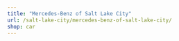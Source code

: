 ```yaml
---
title: "Mercedes-Benz of Salt Lake City"
url: /salt-lake-city/mercedes-benz-of-salt-lake-city/
shop: car
---
```


